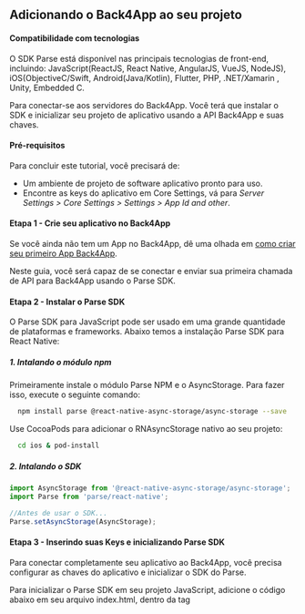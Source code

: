 
## Adicionando o Back4App ao seu projeto

#### Compatibilidade com tecnologias
O SDK Parse está disponível nas principais tecnologias de front-end, incluindo: JavaScript(ReactJS, React Native, AngularJS, VueJS, NodeJS), iOS(ObjectiveC/Swift, Android(Java/Kotlin), Flutter, PHP, .NET/Xamarin , Unity, Embedded C. 

Para conectar-se aos servidores do Back4App. Você terá que instalar o SDK e inicializar seu projeto de aplicativo usando a API Back4App e suas chaves.

#### Pré-requisitos
Para concluir este tutorial, você precisará de:
- Um ambiente de projeto de software aplicativo pronto para uso.
- Encontre as keys do aplicativo em Core Settings, vá para *Server Settings > Core Settings > Settings > App Id and other*.

#### Etapa 1 - Crie seu aplicativo no Back4App
Se você ainda não tem um App no ​​Back4App, dê uma olhada em [como criar seu primeiro App Back4App](https://www.back4app.com/docs/get-started/new-parse-app).

Neste guia, você será capaz de se conectar e enviar sua primeira chamada de API para Back4App usando o Parse SDK.

#### Etapa 2 - Instalar o Parse SDK
O Parse SDK para JavaScript pode ser usado em uma grande quantidade de plataformas e frameworks. Abaixo temos a instalação Parse SDK para React Native:

##### *1. Intalando o módulo npm*
Primeiramente instale o módulo Parse NPM e o AsyncStorage. Para fazer isso, execute o seguinte comando:
```bash
  npm install parse @react-native-async-storage/async-storage --save
```
Use CocoaPods para adicionar o RNAsyncStorage nativo ao seu projeto:
```bash
  cd ios & pod-install
```

##### *2. Intalando o SDK*
```js
import AsyncStorage from '@react-native-async-storage/async-storage';
import Parse from 'parse/react-native';

//Antes de usar o SDK...
Parse.setAsyncStorage(AsyncStorage);
```

#### Etapa 3 - Inserindo suas Keys e inicializando Parse SDK
Para conectar completamente seu aplicativo ao Back4App, você precisa configurar as chaves do aplicativo e inicializar o SDK do Parse.

Para inicializar o Parse SDK em seu projeto JavaScript, adicione o código abaixo em seu arquivo index.html, dentro da tag **<script>**.

```js
Parse.initialize("APP_ID","JS_KEY"); //Cole aqui sua Back4App APPLICATION ID e sua JavaScript KEY
Parse.serverURL = 'https://parseapi.back4app.com/'
```
Suas keys estão disponíveis em *Dashboard > App Settings > Security & Keys*.

#### Etapa 4 - Salve e Leia seu primeiro Data Object
Para garantir que a conexão entre seu projeto e o Back4App foi estabelecida corretamente, vamos fazer um teste no qual iremos salvar e ler um objeto no Back4App.

```js
//Salvando seu primeiro Data Object no Back4App
async function saveNewPerson() {
  const person = new Parse.Object("Person");

  person.set("name", "John Snow");
  person.set("age", 27);
  try {
    let result = await person.save()
    alert('New object created with objectId: ' + result.id);
    } catch(error) {
        alert('Failed to create new object, with error code: ' + error.message);
    }
  } 

//Lendo seu primeiro Data Object do Back4App
async function retrievePerson() {
  const query = new Parse.Query("Person");
  
  try {
    const person = await query.get("mhPFDlCahj");
    const name = person.get("name");
    const age = person.get("age");
  
    alert(`Name: ${name} age: ${age}`);
  } catch (error) {
    alert(`Failed to retrieve the object, with error code: ${error.message}`);
  }
}  
```

#### Etapa 5 - Vá para Dashboard e verifique seu Data
Depois de executar o código acima, você pode voltar ao seu Dashboard e atualizar o navegador para ver as alterações :)

![Dashboard](https://www.back4app.com/docs/assets/images/png/save-first-data-object.png)
